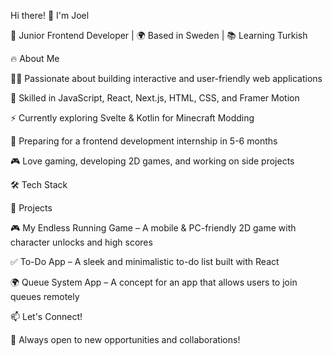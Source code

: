 Hi there! 👋 I'm Joel

🚀 Junior Frontend Developer | 🌍 Based in Sweden | 📚 Learning Turkish

🔥 About Me

👨‍💻 Passionate about building interactive and user-friendly web applications

🎨 Skilled in JavaScript, React, Next.js, HTML, CSS, and Framer Motion

⚡ Currently exploring Svelte & Kotlin for Minecraft Modding

📅 Preparing for a frontend development internship in 5-6 months

🎮 Love gaming, developing 2D games, and working on side projects

🛠️ Tech Stack







📌 Projects

🎮 My Endless Running Game – A mobile & PC-friendly 2D game with character unlocks and high scores

✅ To-Do App – A sleek and minimalistic to-do list built with React

🌍 Queue System App – A concept for an app that allows users to join queues remotely

📫 Let's Connect!



🚀 Always open to new opportunities and collaborations!
